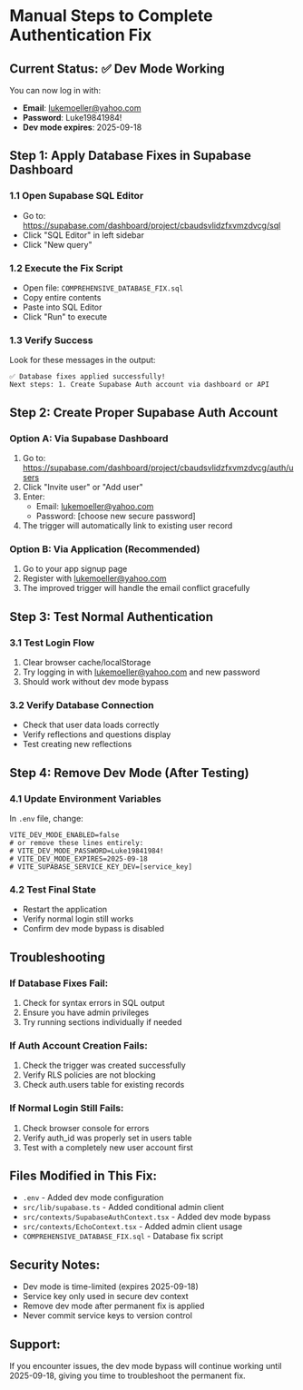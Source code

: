 # Manual Steps to Complete Authentication Fix

## Current Status: ✅ Dev Mode Working
You can now log in with:
- **Email**: lukemoeller@yahoo.com
- **Password**: Luke19841984!
- **Dev mode expires**: 2025-09-18

## Step 1: Apply Database Fixes in Supabase Dashboard

### 1.1 Open Supabase SQL Editor
- Go to: https://supabase.com/dashboard/project/cbaudsvlidzfxvmzdvcg/sql
- Click "SQL Editor" in left sidebar
- Click "New query"

### 1.2 Execute the Fix Script
- Open file: `COMPREHENSIVE_DATABASE_FIX.sql`
- Copy entire contents
- Paste into SQL Editor
- Click "Run" to execute

### 1.3 Verify Success
Look for these messages in the output:
```
✅ Database fixes applied successfully!
Next steps: 1. Create Supabase Auth account via dashboard or API
```

## Step 2: Create Proper Supabase Auth Account

### Option A: Via Supabase Dashboard
1. Go to: https://supabase.com/dashboard/project/cbaudsvlidzfxvmzdvcg/auth/users
2. Click "Invite user" or "Add user"
3. Enter:
   - Email: lukemoeller@yahoo.com
   - Password: [choose new secure password]
4. The trigger will automatically link to existing user record

### Option B: Via Application (Recommended)
1. Go to your app signup page
2. Register with lukemoeller@yahoo.com
3. The improved trigger will handle the email conflict gracefully

## Step 3: Test Normal Authentication

### 3.1 Test Login Flow
1. Clear browser cache/localStorage
2. Try logging in with lukemoeller@yahoo.com and new password
3. Should work without dev mode bypass

### 3.2 Verify Database Connection
- Check that user data loads correctly
- Verify reflections and questions display
- Test creating new reflections

## Step 4: Remove Dev Mode (After Testing)

### 4.1 Update Environment Variables
In `.env` file, change:
```env
VITE_DEV_MODE_ENABLED=false
# or remove these lines entirely:
# VITE_DEV_MODE_PASSWORD=Luke19841984!
# VITE_DEV_MODE_EXPIRES=2025-09-18
# VITE_SUPABASE_SERVICE_KEY_DEV=[service_key]
```

### 4.2 Test Final State
- Restart the application
- Verify normal login still works
- Confirm dev mode bypass is disabled

## Troubleshooting

### If Database Fixes Fail:
1. Check for syntax errors in SQL output
2. Ensure you have admin privileges
3. Try running sections individually if needed

### If Auth Account Creation Fails:
1. Check the trigger was created successfully
2. Verify RLS policies are not blocking
3. Check auth.users table for existing records

### If Normal Login Still Fails:
1. Check browser console for errors
2. Verify auth_id was properly set in users table
3. Test with a completely new user account first

## Files Modified in This Fix:
- `.env` - Added dev mode configuration
- `src/lib/supabase.ts` - Added conditional admin client
- `src/contexts/SupabaseAuthContext.tsx` - Added dev mode bypass
- `src/contexts/EchoContext.tsx` - Added admin client usage
- `COMPREHENSIVE_DATABASE_FIX.sql` - Database fix script

## Security Notes:
- Dev mode is time-limited (expires 2025-09-18)
- Service key only used in secure dev context
- Remove dev mode after permanent fix is applied
- Never commit service keys to version control

## Support:
If you encounter issues, the dev mode bypass will continue working until 2025-09-18, giving you time to troubleshoot the permanent fix.
